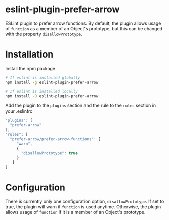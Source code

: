 # eslint-plugin-prefer-arrow
ESLint plugin to prefer arrow functions. By default, the plugin allows usage of `function` as a member of an Object's prototype, but this can be changed with the property `disallowPrototype`.

# Installation

Install the npm package
```bash
# If eslint is installed globally
npm install -g eslint-plugin-prefer-arrow

# If eslint is installed locally
npm install -D eslint-plugin-prefer-arrow
```

Add the plugin to the `plugins` section and the rule to the `rules` section in your .eslintrc
```js
"plugins": [
  "prefer-arrow"
],
"rules": [
  "prefer-arrow/prefer-arrow-functions": [
     "warn",
     {
       "disallowPrototype": true
     }
   ]
]
```
# Configuration
There is currently only one configuration option, `disallowPrototype`. If set to true, the plugin will warn if `function` is used anytime. Otherwise, the plugin allows usage of `function` if it is a member of an Object's prototype.
